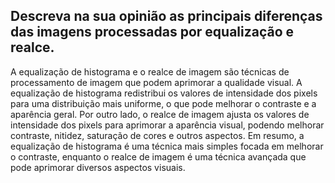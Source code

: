 ## Descreva na sua opinião as principais diferenças das imagens processadas por equalização e realce.

A equalização de histograma e o realce de imagem são técnicas de processamento de imagem que podem aprimorar a qualidade visual. A equalização de histograma redistribui os valores de intensidade dos pixels para uma distribuição mais uniforme, o que pode melhorar o contraste e a aparência geral.
Por outro lado, o realce de imagem ajusta os valores de intensidade dos pixels para aprimorar a aparência visual, podendo melhorar contraste, nitidez, saturação de cores e outros aspectos. Em resumo, a equalização de histograma é uma técnica mais simples focada em melhorar o contraste, enquanto o realce de imagem é uma técnica avançada que pode aprimorar diversos aspectos visuais.
